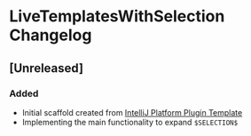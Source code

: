 <!-- Keep a Changelog guide -> https://keepachangelog.com -->

# LiveTemplatesWithSelection Changelog

## [Unreleased]
### Added
- Initial scaffold created from [IntelliJ Platform Plugin Template](https://github.com/JetBrains/intellij-platform-plugin-template)
- Implementing the main functionality to expand `$SELECTION$`
